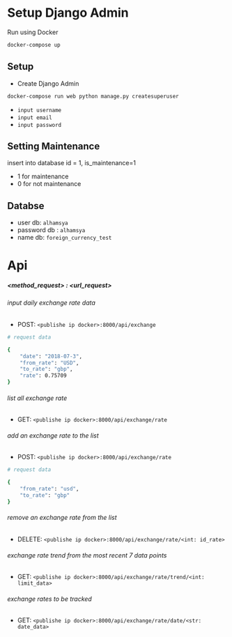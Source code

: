 # Setup Django Admin
Run using Docker
```bash
docker-compose up
```

## Setup

- Create Django Admin

```bash
docker-compose run web python manage.py createsuperuser
```

- `input username`
- `input email`
- `input password`

## Setting Maintenance
insert into database id = 1, is_maintenance=1
- 1 for maintenance
- 0 for not maintenance

## Databse
- user db: `alhamsya`
- password db : `alhamsya`
- name db: `foreign_currency_test`

# Api
##### <method_request>   :   <url_request>
###### input daily exchange rate data
- POST: `<publishe ip docker>:8000/api/exchange`

```sh
# request data

{
	"date": "2018-07-3",
	"from_rate": "USD",
	"to_rate": "gbp",
	"rate": 0.75709
}
```
###### list all exchange rate
- GET: `<publishe ip docker>:8000/api/exchange/rate`

###### add an exchange rate to the list
- POST: `<publishe ip docker>:8000/api/exchange/rate`
```sh
# request data

{
	"from_rate": "usd",
	"to_rate": "gbp"
}
```

###### remove an exchange rate from the list
- DELETE: `<publishe ip docker>:8000/api/exchange/rate/<int: id_rate>`

###### exchange rate trend from the most recent 7 data points
- GET: `<publishe ip docker>:8000/api/exchange/rate/trend/<int: limit_data>`

###### exchange rates to be tracked
- GET: `<publishe ip docker>:8000/api/exchange/rate/date/<str: date_data>`

